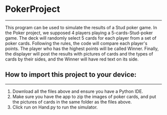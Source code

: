 # PokerProject
-----------------
This program can be used to simulate the results of a Stud poker game. In the Poker project, we supposed 4 players playing a 5-cards-Stud-poker game. The deck will randomly select 5 cards for each player from a set of poker cards. Following the rules, the code will compare each player's points. The player who has the highest points will be called Winner. Finally, the displayer will post the results with pictures of cards and the types of cards by their sides, and the Winner will have red text on its side.
## How to import this project to your device:
---------------------------------------------
1. Download all the files above and ensure you have a Python IDE.
2. Make sure you have the app to zip the images of poker cards, and put the pictures of cards in the same folder as the files above.
3. Click run on Hand.py to run the simulator.
